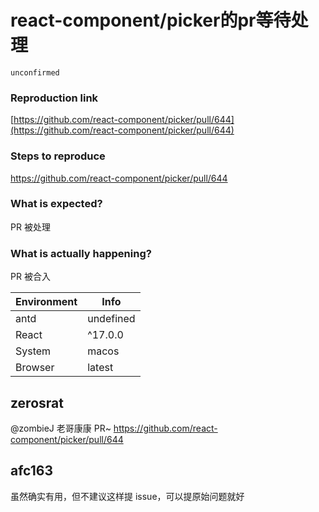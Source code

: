 # react-component/picker的pr等待处理

`unconfirmed`

### Reproduction link

[https://github.com/react-component/picker/pull/644](https://github.com/react-component/picker/pull/644)

### Steps to reproduce

https://github.com/react-component/picker/pull/644

### What is expected?

PR 被处理

### What is actually happening?

PR 被合入

| Environment | Info      |
| ----------- | --------- |
| antd        | undefined |
| React       | ^17.0.0   |
| System      | macos     |
| Browser     | latest    |

<!-- generated by ant-design-issue-helper. DO NOT REMOVE -->

## zerosrat

@zombieJ 老哥康康 PR~
https://github.com/react-component/picker/pull/644

## afc163

虽然确实有用，但不建议这样提 issue，可以提原始问题就好
